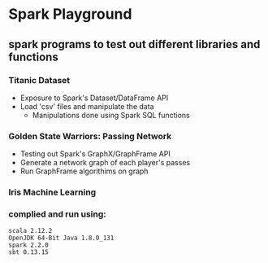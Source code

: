 # Spark Playground
## spark programs to test out different libraries and functions

### Titanic Dataset
* Exposure to Spark's Dataset/DataFrame API
* Load 'csv' files and manipulate the data
  * Manipulations done using Spark SQL functions
  
### Golden State Warriors: Passing Network
* Testing out Spark's GraphX/GraphFrame API
* Generate a network graph of each player's passes
* Run GraphFrame algorithims on graph

### Iris Machine Learning

### complied and run using:
~~~~
scala 2.12.2
OpenJDK 64-Bit Java 1.8.0_131
spark 2.2.0
sbt 0.13.15
~~~~

